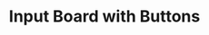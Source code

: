 ---
layout: article
title: Input Board with Buttons
description: 
  - This board gives you the chance to change information by clicking on the + symbol. Have a look at the scripts to understand how Peakboard is handling click events.
lang: en
weight: 500
isDraft: false
ref: Input_Board
category:
 - Input
 - Interactive
 - Button
 - Touch
image: Input_Board_EN.png
download: Input_Board_EN.pbmx
overview_description:
overview_benefits:
overview_data_sources:
---